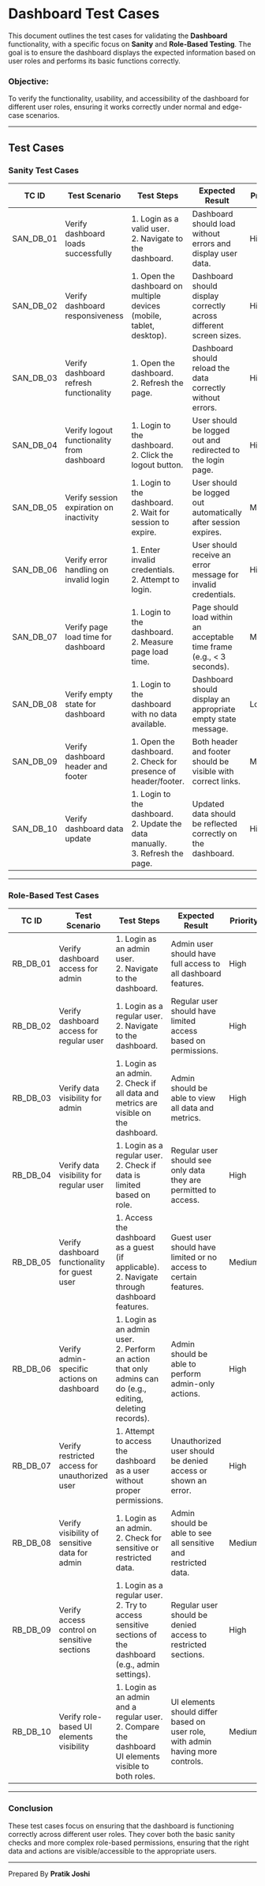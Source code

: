 # Dashboard Test Cases

This document outlines the test cases for validating the **Dashboard** functionality, with a specific focus on **Sanity** and **Role-Based Testing**. The goal is to ensure the dashboard displays the expected information based on user roles and performs its basic functions correctly.

### Objective:
To verify the functionality, usability, and accessibility of the dashboard for different user roles, ensuring it works correctly under normal and edge-case scenarios.

---

## Test Cases

### Sanity Test Cases

| TC ID          | Test Scenario                          | Test Steps                                                             | Expected Result                                                   | Priority |
|----------------|-----------------------------------------|------------------------------------------------------------------------|-------------------------------------------------------------------|----------|
| SAN_DB_01      | Verify dashboard loads successfully     | 1. Login as a valid user. <br> 2. Navigate to the dashboard.           | Dashboard should load without errors and display user data.        | High     |
| SAN_DB_02      | Verify dashboard responsiveness         | 1. Open the dashboard on multiple devices (mobile, tablet, desktop).   | Dashboard should display correctly across different screen sizes.  | High     |
| SAN_DB_03      | Verify dashboard refresh functionality  | 1. Open the dashboard. <br> 2. Refresh the page.                       | Dashboard should reload the data correctly without errors.         | High     |
| SAN_DB_04      | Verify logout functionality from dashboard | 1. Login to the dashboard. <br> 2. Click the logout button.            | User should be logged out and redirected to the login page.        | High     |
| SAN_DB_05      | Verify session expiration on inactivity | 1. Login to the dashboard. <br> 2. Wait for session to expire.         | User should be logged out automatically after session expires.     | Medium   |
| SAN_DB_06      | Verify error handling on invalid login | 1. Enter invalid credentials. <br> 2. Attempt to login.                | User should receive an error message for invalid credentials.      | High     |
| SAN_DB_07      | Verify page load time for dashboard     | 1. Login to the dashboard. <br> 2. Measure page load time.             | Page should load within an acceptable time frame (e.g., < 3 seconds). | Medium   |
| SAN_DB_08      | Verify empty state for dashboard        | 1. Login to the dashboard with no data available.                       | Dashboard should display an appropriate empty state message.       | Low      |
| SAN_DB_09      | Verify dashboard header and footer      | 1. Open the dashboard. <br> 2. Check for presence of header/footer.    | Both header and footer should be visible with correct links.       | Medium   |
| SAN_DB_10      | Verify dashboard data update            | 1. Login to the dashboard. <br> 2. Update the data manually. <br> 3. Refresh the page. | Updated data should be reflected correctly on the dashboard.       | High     |

---

### Role-Based Test Cases

| TC ID          | Test Scenario                          | Test Steps                                                             | Expected Result                                                   | Priority |
|----------------|-----------------------------------------|------------------------------------------------------------------------|-------------------------------------------------------------------|----------|
| RB_DB_01       | Verify dashboard access for admin       | 1. Login as an admin user. <br> 2. Navigate to the dashboard.          | Admin user should have full access to all dashboard features.     | High     |
| RB_DB_02       | Verify dashboard access for regular user | 1. Login as a regular user. <br> 2. Navigate to the dashboard.         | Regular user should have limited access based on permissions.     | High     |
| RB_DB_03       | Verify data visibility for admin        | 1. Login as an admin. <br> 2. Check if all data and metrics are visible on the dashboard. | Admin should be able to view all data and metrics.                | High     |
| RB_DB_04       | Verify data visibility for regular user | 1. Login as a regular user. <br> 2. Check if data is limited based on role. | Regular user should see only data they are permitted to access.   | High     |
| RB_DB_05       | Verify dashboard functionality for guest user | 1. Access the dashboard as a guest (if applicable). <br> 2. Navigate through dashboard features. | Guest user should have limited or no access to certain features.  | Medium   |
| RB_DB_06       | Verify admin-specific actions on dashboard | 1. Login as an admin user. <br> 2. Perform an action that only admins can do (e.g., editing, deleting records). | Admin should be able to perform admin-only actions.               | High     |
| RB_DB_07       | Verify restricted access for unauthorized user | 1. Attempt to access the dashboard as a user without proper permissions. | Unauthorized user should be denied access or shown an error.      | High     |
| RB_DB_08       | Verify visibility of sensitive data for admin | 1. Login as an admin. <br> 2. Check for sensitive or restricted data.  | Admin should be able to see all sensitive and restricted data.    | Medium   |
| RB_DB_09       | Verify access control on sensitive sections | 1. Login as a regular user. <br> 2. Try to access sensitive sections of the dashboard (e.g., admin settings). | Regular user should be denied access to restricted sections.      | High     |
| RB_DB_10       | Verify role-based UI elements visibility | 1. Login as an admin and a regular user. <br> 2. Compare the dashboard UI elements visible to both roles. | UI elements should differ based on user role, with admin having more controls. | Medium   |

---

### Conclusion

These test cases focus on ensuring that the dashboard is functioning correctly across different user roles. They cover both the basic sanity checks and more complex role-based permissions, ensuring that the right data and actions are visible/accessible to the appropriate users.

---

 Prepared By
**Pratik Joshi**  
